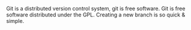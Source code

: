 Git is a distributed version control system, git is free software.
Git is free software distributed under the GPL.
Creating a new branch is so quick & simple.